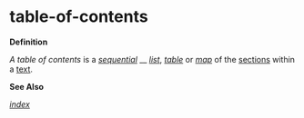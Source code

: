 # table-of-contents

**Definition**

_A table of contents_ is a [_sequential_](https://github.com/gcassel/Modular-Organization-Terminology/blob/master/terms/sequence.md) __ [_list_](https://github.com/gcassel/Modular-Organization-Terminology/blob/master/terms/list.md), [_table_](https://github.com/gcassel/Modular-Organization-Terminology/blob/master/terms/table.md) or [_map_](https://github.com/gcassel/Modular-Organization-Terminology/blob/master/terms/map.md) of the [sections](https://github.com/gcassel/Modular-Organization-Terminology/blob/master/terms/section.md) within a [text](https://github.com/gcassel/Modular-Organization-Terminology/blob/master/terms/text.md).

**See Also**

[_index_](https://github.com/gcassel/Modular-Organization-Terminology/blob/master/terms/index.md)
